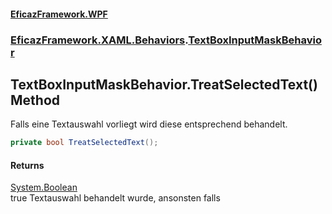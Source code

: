 #### [EficazFramework.WPF](EficazFrameworkWPF.md 'EficazFramework WPF')
### [EficazFramework.XAML.Behaviors](EficazFrameworkWPF.md#EficazFramework.XAML.Behaviors 'EficazFramework.XAML.Behaviors').[TextBoxInputMaskBehavior](EficazFramework.XAML.Behaviors/TextBoxInputMaskBehavior.md 'EficazFramework.XAML.Behaviors.TextBoxInputMaskBehavior')

## TextBoxInputMaskBehavior.TreatSelectedText() Method

Falls eine Textauswahl vorliegt wird diese entsprechend behandelt.

```csharp
private bool TreatSelectedText();
```

#### Returns
[System.Boolean](https://docs.microsoft.com/en-us/dotnet/api/System.Boolean 'System.Boolean')  
true Textauswahl behandelt wurde, ansonsten falls